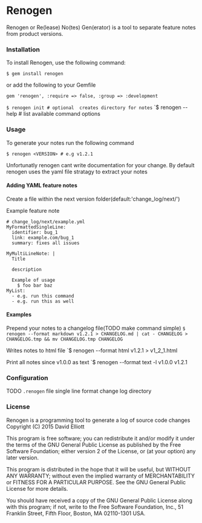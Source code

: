 # Renogen

Renogen or Re(lease) No(tes) Gen(erator) is a tool to separate feature notes from product versions.

### Installation

To install Renogen, use the following command:

`$ gem install renogen`

or add the following to your Gemfile

`gem 'renogen', :require => false, :group => :development`

`$ renogen init # optional  creates directory for notes`
`$ renogen --help # list available command options

### Usage

To generate your notes run the following command

`$ renogen <VERSION> # e.g v1.2.1`

Unfortunatly renogen cant write documentation for your change.
By default renogen uses the yaml file stratagy to extract your notes

#### Adding YAML feature notes

Create a file within the next version folder(default:'change_log/next/')

Example feature note
```
# change_log/next/example.yml
MyFormattedSingleLine:
  identifier: bug_1
  link: example.com/bug_1
  summary: fixes all issues

MyMultiLineNote: |
  Title

  description

  Example of usage
    $ foo bar baz
MyList:
  - e.g. run this command
  - e.g. run this as well
```

#### Examples

Prepend your notes to a changelog file(TODO make command simple)
`$ renogen --format markdown v1.2.1 > CHANGELOG.md | cat - CHANGELOG > CHANGELOG.tmp && mv CHANGELOG.tmp CHANGELOG`

Writes notes to html file
`$ renogen --format html v1.2.1 > v1_2_1.html

Print all notes since v1.0.0 as text
`$ renogen --format text -l v1.0.0 v1.2.1

### Configuration

TODO 
`.renogen` file
single line format
change log directory

### License

Renogen is a programming tool to generate a log of source code changes
Copyright (C) 2015 David Elliott

This program is free software; you can redistribute it and/or modify
it under the terms of the GNU General Public License as published by
the Free Software Foundation; either version 2 of the License, or
(at your option) any later version.

This program is distributed in the hope that it will be useful,
but WITHOUT ANY WARRANTY; without even the implied warranty of
MERCHANTABILITY or FITNESS FOR A PARTICULAR PURPOSE.  See the
GNU General Public License for more details.

You should have received a copy of the GNU General Public License along
with this program; if not, write to the Free Software Foundation, Inc.,
51 Franklin Street, Fifth Floor, Boston, MA 02110-1301 USA.

